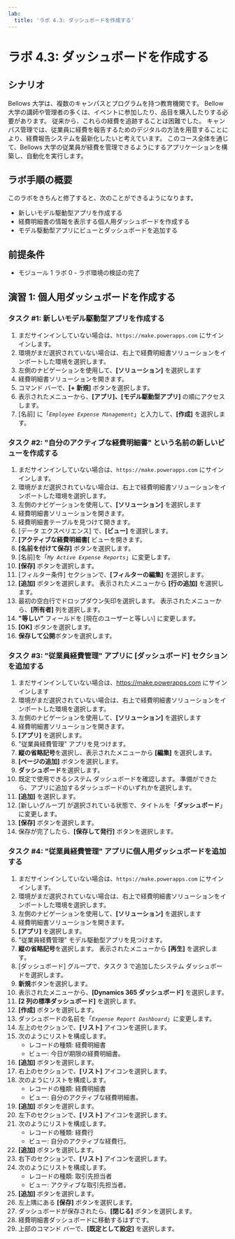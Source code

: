 ```yaml
---
lab:
  title: 'ラボ 4.3: ダッシュボードを作成する'
---
```


# ラボ 4.3: ダッシュボードを作成する 

## シナリオ
Bellows 大学は、複数のキャンパスとプログラムを持つ教育機関です。 Bellow 大学の講師や管理者の多くは、イベントに参加したり、品目を購入したりする必要があります。 従来から、これらの経費を追跡することは困難でした。
キャンパス管理では、従業員に経費を報告するためのデジタルの方法を用意することにより、経費報告システムを最新化したいと考えています。
このコース全体を通じて、Bellows 大学の従業員が経費を管理できるようにするアプリケーションを構築し、自動化を実行します。

## ラボ手順の概要
このラボをきちんと修了すると、次のことができるようになります。
- 新しいモデル駆動型アプリを作成する
- 経費明細書の情報を表示する個人用ダッシュボードを作成する
- モデル駆動型アプリにビューとダッシュボードを追加する

## 前提条件
- モジュール 1 ラボ 0 - ラボ環境の検証の完了

## 演習 1: 個人用ダッシュボードを作成する

### タスク #1: 新しいモデル駆動型アプリを作成する
1. まだサインインしていない場合は、`https://make.powerapps.com` にサインインします。
2. 環境がまだ選択されていない場合は、右上で経費明細書ソリューションをインポートした環境を選択します。
3. 左側のナビゲーションを使用して、**[ソリューション]** を選択します
4. 経費明細書ソリューションを開きます。
5. コマンド バーで、**[+ 新規]** ボタンを選択します。
6. 表示されたメニューから、**[アプリ]、[モデル駆動型アプリ]** の順にアクセスします。
7. [名前] に「*`Employee Expense Management`*」と入力して、**[作成]** を選択します。

### タスク #2: "自分のアクティブな経費明細書" という名前の新しいビューを作成する
1. まだサインインしていない場合は、`https://make.powerapps.com` にサインインします。
2. 環境がまだ選択されていない場合は、右上で経費明細書ソリューションをインポートした環境を選択します。
3. 左側のナビゲーションを使用して、**[ソリューション]** を選択します
4. 経費明細書ソリューションを開きます。
5. 経費明細書テーブルを見つけて開きます。
6. [データ エクスペリエンス] で、**[ビュー]** を選択します。
7. **[アクティブな経費明細書[** ビューを開きます。
8. **[名前を付けて保存]** ボタンを選択します。
9. [名前]を「*`My Active Expense Reports`*」に変更します。
10. **[保存]** ボタンを選択します。
11. [フィルター条件] セクションで、**[フィルターの編集]** を選択します。
12. **[追加]** ボタンを選択します。 表示されたメニューから **[行の追加]** を選択します。
13. 最初の空白行でドロップダウン矢印を選択します。 表示されたメニューから、**[所有者]** 列を選択します。
14. **"等しい"** フィールドを [現在のユーザーと等しい] に変更します。
15. **[OK]** ボタンを選択します。
16. **保存して公開**ボタンを選択します。

### タスク #3: "従業員経費管理" アプリに [ダッシュボード] セクションを追加する
1. まだサインインしていない場合は、https://make.powerapps.com にサインインします
2. 環境がまだ選択されていない場合は、右上で経費明細書ソリューションをインポートした環境を選択します。
3. 左側のナビゲーションを使用して、**[ソリューション]** を選択します
4. 経費明細書ソリューションを開きます。
5. **[アプリ]** を選択します。
6. "従業員経費管理" アプリを見つけます。
7. **縦の省略記号**を選択し、表示されたメニューから **[編集]** を選択します。
8. **[ページの追加]** ボタンを選択します。
9. **ダッシュボード**を選択します。
10. 既定で使用できるシステム ダッシュボードを確認します。 準備ができたら、アプリに追加するダッシュボードのいずれかを選択します。
11. **[追加]** を選択します。
12. [新しいグループ] が選択されている状態で、タイトルを「**ダッシュボード**」に変更します。
13. **[保存]** ボタンを選択します。
14. 保存が完了したら、**[保存して発行]** ボタンを選択します。

### タスク #4: "従業員経費管理" アプリに個人用ダッシュボードを追加する
1. まだサインインしていない場合は、`https://make.powerapps.com` にサインインします。
2. 環境がまだ選択されていない場合は、右上で経費明細書ソリューションをインポートした環境を選択します。
3. 左側のナビゲーションを使用して、**[ソリューション]** を選択します
4. 経費明細書ソリューションを開きます。
5. **[アプリ]** を選択します。
6. "従業員経費管理" モデル駆動型アプリを見つけます。
7. **縦の省略記号**を選択します。 表示されたメニューから **[再生]** を選択します。
8. [ダッシュボード] グループで、タスク 3 で追加したシステム ダッシュボードを選択します。
9. **新規**ボタンを選択します。
10. 表示されたメニューから、**[Dynamics 365 ダッシュボード]** を選択します。
11. **[2 列の標準ダッシュボード]** を選択します。
12. **[作成]** ボタンを選択します。
13. ダッシュボードの名前を「*`Expense Report Dashboard`*」に変更します。
14. 左上のセクションで、**[リスト]** アイコンを選択します。
15. 次のようにリストを構成します。
    - レコードの種類: 経費明細書
    - ビュー: 今日が期限の経費明細書。
16. **[追加]** ボタンを選択します。
17. 右上のセクションで、**[リスト]** アイコンを選択します。
18. 次のようにリストを構成します。
    - レコードの種類: 経費明細書
    - ビュー: 自分のアクティブな経費明細書。
19. **[追加]** ボタンを選択します。
20. 左下のセクションで、**[リスト]** アイコンを選択します。
21. 次のようにリストを構成します。
    - レコードの種類: 経費行
    - ビュー: 自分のアクティブな経費行。
22. **[追加]** ボタンを選択します。
23. 右下のセクションで、**[リスト]** アイコンを選択します。
24. 次のようにリストを構成します。
    - レコードの種類: 取引先担当者
    - ビュー: アクティブな取引先担当者。
25. **[追加]** ボタンを選択します。
26. 左上隅にある **[保存]** ボタンを選択します。
27. ダッシュボードが保存されたら、**[閉じる]** ボタンを選択します。
28. 経費明細書ダッシュボードに移動するはずです。
29. 上部のコマンド バーで、**[既定として設定]** を選択します。
